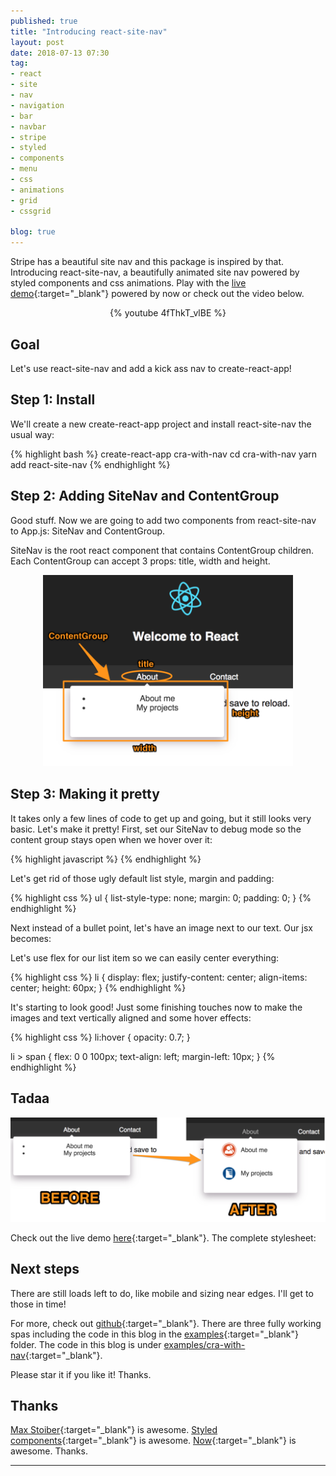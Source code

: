 ```yaml
---
published: true
title: "Introducing react-site-nav"
layout: post
date: 2018-07-13 07:30
tag:
- react
- site
- nav
- navigation
- bar
- navbar
- stripe
- styled
- components
- menu
- css
- animations
- grid
- cssgrid

blog: true
---
```


Stripe has a beautiful site nav and this package is inspired by that.
Introducing react-site-nav, a beautifully animated site nav powered by styled components
and css animations. Play with the [live demo](https://now-evztwufdfm.now.sh){:target="_blank"} powered by now
or check out the video below.

<p align="center">
{% youtube 4fThkT_vlBE %}
</p>

## Goal
Let's use react-site-nav and add a kick ass nav to create-react-app!

## Step 1: Install

We'll create a new create-react-app project and install react-site-nav the usual way:

{% highlight bash %}
create-react-app cra-with-nav
cd cra-with-nav
yarn add react-site-nav
{% endhighlight %}

## Step 2: Adding SiteNav and ContentGroup

Good stuff. Now we are going to add two components from react-site-nav to App.js: SiteNav and ContentGroup.

<script src="https://gist.github.com/yusinto/c53edbc178d9dd3289c1a80050e9f20f.js"></script>

SiteNav is the root react component that contains ContentGroup children.
Each ContentGroup can accept 3 props: title, width and height.

<p align="center">
<img src="/assets/images/react-site-nav-content-group.png" width="400"/>
</p>


## Step 3: Making it pretty

It takes only a few lines of code to get up and going, but it still looks very basic.
Let's make it pretty! First, set our SiteNav to debug mode so the content group stays open
when we hover over it:

{% highlight javascript %}
<SiteNav debug={true}>
{% endhighlight %}

Let's get rid of those ugly default list style, margin and padding:

{% highlight css %}
ul {
    list-style-type: none;
    margin: 0;
    padding: 0;
}
{% endhighlight %}

Next instead of a bullet point, let's have an image next to our text. Our jsx becomes:

<script src="https://gist.github.com/yusinto/840ecdba5ce0d8f4bf85fa11ae2a4e51.js"></script>

Let's use flex for our list item so we can easily center everything:

{% highlight css %}
li {
    display: flex;
    justify-content: center;
    align-items: center;
    height: 60px;
}
{% endhighlight %}

It's starting to look good! Just some finishing touches now to make the images and text vertically
aligned and some hover effects:

{% highlight css %}
li:hover {
    opacity: 0.7;
}

li > span {
    flex: 0 0 100px;
    text-align: left;
    margin-left: 10px;
}
{% endhighlight %}

## Tadaa
![Before and after](/assets/images/before-after.png)

Check out the live demo [here](https://build-yzcyfqkxqz.now.sh){:target="_blank"}. The complete stylesheet:

<script src="https://gist.github.com/yusinto/9a04ad983ff2b03a140683d45ef9405b.js"></script>

## Next steps
There are still loads left to do, like mobile and sizing near edges. I'll get to those in time!

For more, check out [github](https://github.com/yusinto/react-site-nav){:target="_blank"}. There are three fully
working spas including the code in this blog in the [examples](https://github.com/yusinto/react-site-nav/tree/master/examples){:target="_blank"}
folder. The code in this blog is under [examples/cra-with-nav](https://github.com/yusinto/react-site-nav/tree/master/examples/cra-with-nav){:target="_blank"}.

Please star it if you like it! Thanks.

## Thanks
[Max Stoiber](https://mxstbr.com/){:target="_blank"} is awesome.
[Styled components](https://www.styled-components.com/){:target="_blank"} is awesome.
[Now](https://zeit.co/now){:target="_blank"} is awesome. Thanks.

---------------------------------------------------------------------------------------
